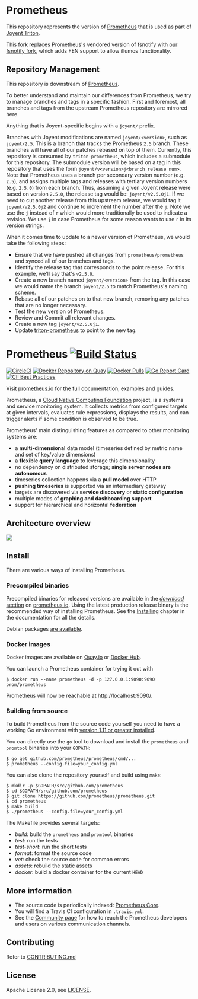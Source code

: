 # Prometheus

This repository represents the version of
[Prometheus](https://github.com/prometheus/prometheus) that is used as part of
[Joyent Triton](https://github.com/joyent/triton).

This fork replaces Prometheus's vendored version of fsnotify with
[our fsnotify fork](https://github.com/joyent/fsnotify), which adds FEN support
to allow illumos functionality.

## Repository Management

This repository is downstream of
[Prometheus](https://github.com/prometheus/prometheus).

To better understand and maintain our differences from Prometheus, we try to
manage branches and tags in a specific fashion. First and foremost, all
branches and tags from the upstream Prometheus repository are mirrored here.

Anything that is Joyent-specific begins with a `joyent/` prefix.

Branches with Joyent modifications are named `joyent/<version>`, such as
`joyent/2.5`. This is a branch that tracks the Prometheus
`2.5` branch. These branches will have all of our patches
rebased on top of them. Currently, this repository is consumed by
`triton-prometheus`, which includes a submodule for this repository. The
submodule version will be based on a tag in this repository that uses the form
`joyent/v<version>j<branch release num>`. Note that Prometheus uses a branch per
secondary version number (e.g. `2.5`), and assigns multiple tags and releases
with tertiary version numbers (e.g. `2.5.0`) from each branch. Thus, assuming
a given Joyent release were based on version `2.5.0`, the release tag would be:
`joyent/v2.5.0j1`. If we need to cut another release
from this upstream release, we would tag it `joyent/v2.5.0j2` and continue to
increment the number after the `j`. Note we use the `j` instead of `r`
which would more traditionally be used to indicate a revision.  We use
`j` in case Prometheus for some reason wants to use `r` in its version strings.

When it comes time to update to a newer version of Prometheus, we would take
the following steps:

* Ensure that we have pushed all changes from `prometheus/prometheus` and synced
  all of our branches and tags.
* Identify the release tag that corresponds to the point release. For
  this example, we'll say that's `v2.5.0`.
* Create a new branch named `joyent/<version>` from the tag. In this
  case we would name the branch `joyent/2.5` to match Prometheus's naming
  scheme.
* Rebase all of our patches on to that new branch, removing any patches
  that are no longer necessary.
* Test the new version of Prometheus.
* Review and Commit all relevant changes.
* Create a new tag `joyent/v2.5.0j1`.
* Update [triton-prometheus](https://github.com/joyent/triton-prometheus) to
  point to the new tag.

# Prometheus [![Build Status](https://travis-ci.org/prometheus/prometheus.svg)][travis]

[![CircleCI](https://circleci.com/gh/prometheus/prometheus/tree/master.svg?style=shield)][circleci]
[![Docker Repository on Quay](https://quay.io/repository/prometheus/prometheus/status)][quay]
[![Docker Pulls](https://img.shields.io/docker/pulls/prom/prometheus.svg?maxAge=604800)][hub]
[![Go Report Card](https://goreportcard.com/badge/github.com/prometheus/prometheus)](https://goreportcard.com/report/github.com/prometheus/prometheus)
[![CII Best Practices](https://bestpractices.coreinfrastructure.org/projects/486/badge)](https://bestpractices.coreinfrastructure.org/projects/486)

Visit [prometheus.io](https://prometheus.io) for the full documentation,
examples and guides.

Prometheus, a [Cloud Native Computing Foundation](https://cncf.io/) project, is a systems and service monitoring system. It collects metrics
from configured targets at given intervals, evaluates rule expressions,
displays the results, and can trigger alerts if some condition is observed
to be true.

Prometheus' main distinguishing features as compared to other monitoring systems are:

- a **multi-dimensional** data model (timeseries defined by metric name and set of key/value dimensions)
- a **flexible query language** to leverage this dimensionality
- no dependency on distributed storage; **single server nodes are autonomous**
- timeseries collection happens via a **pull model** over HTTP
- **pushing timeseries** is supported via an intermediary gateway
- targets are discovered via **service discovery** or **static configuration**
- multiple modes of **graphing and dashboarding support**
- support for hierarchical and horizontal **federation**

## Architecture overview

![](https://cdn.jsdelivr.net/gh/prometheus/prometheus@c34257d069c630685da35bcef084632ffd5d6209/documentation/images/architecture.svg)

## Install

There are various ways of installing Prometheus.

### Precompiled binaries

Precompiled binaries for released versions are available in the
[*download* section](https://prometheus.io/download/)
on [prometheus.io](https://prometheus.io). Using the latest production release binary
is the recommended way of installing Prometheus.
See the [Installing](https://prometheus.io/docs/introduction/install/)
chapter in the documentation for all the details.

Debian packages [are available](https://packages.debian.org/sid/net/prometheus).

### Docker images

Docker images are available on [Quay.io](https://quay.io/repository/prometheus/prometheus) or [Docker Hub](https://hub.docker.com/r/prom/prometheus/).

You can launch a Prometheus container for trying it out with

    $ docker run --name prometheus -d -p 127.0.0.1:9090:9090 prom/prometheus

Prometheus will now be reachable at http://localhost:9090/.

### Building from source

To build Prometheus from the source code yourself you need to have a working
Go environment with [version 1.11 or greater installed](http://golang.org/doc/install).

You can directly use the `go` tool to download and install the `prometheus`
and `promtool` binaries into your `GOPATH`:

    $ go get github.com/prometheus/prometheus/cmd/...
    $ prometheus --config.file=your_config.yml

You can also clone the repository yourself and build using `make`:

    $ mkdir -p $GOPATH/src/github.com/prometheus
    $ cd $GOPATH/src/github.com/prometheus
    $ git clone https://github.com/prometheus/prometheus.git
    $ cd prometheus
    $ make build
    $ ./prometheus --config.file=your_config.yml

The Makefile provides several targets:

  * *build*: build the `prometheus` and `promtool` binaries
  * *test*: run the tests
  * *test-short*: run the short tests
  * *format*: format the source code
  * *vet*: check the source code for common errors
  * *assets*: rebuild the static assets
  * *docker*: build a docker container for the current `HEAD`

## More information

  * The source code is periodically indexed: [Prometheus Core](http://godoc.org/github.com/prometheus/prometheus).
  * You will find a Travis CI configuration in `.travis.yml`.
  * See the [Community page](https://prometheus.io/community) for how to reach the Prometheus developers and users on various communication channels.

## Contributing

Refer to [CONTRIBUTING.md](https://github.com/prometheus/prometheus/blob/master/CONTRIBUTING.md)

## License

Apache License 2.0, see [LICENSE](https://github.com/prometheus/prometheus/blob/master/LICENSE).


[travis]: https://travis-ci.org/prometheus/prometheus
[hub]: https://hub.docker.com/r/prom/prometheus/
[circleci]: https://circleci.com/gh/prometheus/prometheus
[quay]: https://quay.io/repository/prometheus/prometheus

